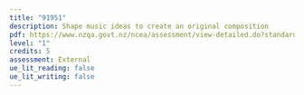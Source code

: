 ```yaml
---
title: "91951"
description: Shape music ideas to create an original composition
pdf: https://www.nzqa.govt.nz/ncea/assessment/view-detailed.do?standardNumber=91951
level: "1"
credits: 5
assessment: External
ue_lit_reading: false
ue_lit_writing: false
---
```

